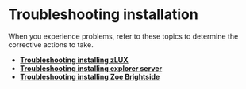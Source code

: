 # Troubleshooting installation

When you experience problems, refer to these topics to determine the corrective actions to take.

-   **[Troubleshooting installing zLUX](../topics/mvd-troubleshoot.md)**  
-   **[Troubleshooting installing explorer server](../topics/atlas-troubleshoot.md)**  
-   **[Troubleshooting installing Zoe Brightside](cli-troubleshootinginstallingcli.md)**  
